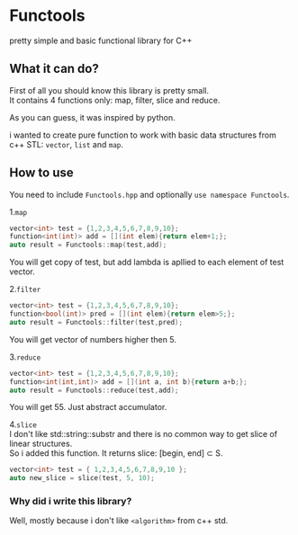 # Functools
pretty simple and basic functional library for C++

## What it can do?
First of all you should know this library is pretty small.<br>
It contains 4 functions only: map, filter, slice and reduce.<br>

As you can guess, it was inspired by python.<br>

i wanted to create pure function to work with basic data structures from c++ STL: ```vector```, ```list``` and ```map```.<br>

## How to use
You need to include ```Functools.hpp``` and optionally ```use namespace Functools```.<br>


1.```map```<br>
```c++
vector<int> test = {1,2,3,4,5,6,7,8,9,10};
function<int(int)> add = [](int elem){return elem+1;};
auto result = Functools::map(test,add);
```

You will get copy of test, but add lambda is apllied to each element of test vector.

2.```filter```
```c++
vector<int> test = {1,2,3,4,5,6,7,8,9,10};
function<bool(int)> pred = [](int elem){return elem>5;};
auto result = Functools::filter(test,pred);
```

You will get vector of numbers higher then 5.

3.```reduce```
```c++
vector<int> test = {1,2,3,4,5,6,7,8,9,10};
function<int(int,int)> add = [](int a, int b){return a+b;};
auto result = Functools::reduce(test,add);
```

You will get 55. Just abstract accumulator.

4.```slice```<br>
I don't like std::string::substr and there is no common way to get slice of linear structures.<br>
So i added this function. It returns slice: [begin, end] ⊂ S.
```c++
vector<int> test = { 1,2,3,4,5,6,7,8,9,10 };
auto new_slice = slice(test, 5, 10);
```

### Why did i write this library?
Well, mostly because i don't like ```<algorithm>``` from c++ std.
